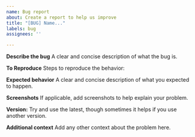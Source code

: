 ```yaml
---
name: Bug report
about: Create a report to help us improve
title: "[BUG] Name..."
labels: bug
assignees: ''

---
```


**Describe the bug**
A clear and concise description of what the bug is.

**To Reproduce**
Steps to reproduce the behavior:

**Expected behavior**
A clear and concise description of what you expected to happen.

**Screenshots**
If applicable, add screenshots to help explain your problem.

**Version:**
Try and use the latest, though sometimes it helps if you use another version.

**Additional context**
Add any other context about the problem here.
